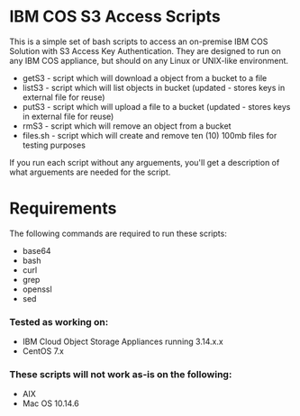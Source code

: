 # IBM COS S3 Access Scripts
This is a simple set of bash scripts to access an on-premise IBM COS Solution with S3 Access Key Authentication.  They are designed to run on any IBM COS appliance, but should on any Linux or UNIX-like environment.

* getS3 - script which will download a object from a bucket to a file
* listS3 - script which will list objects in bucket (updated - stores keys in external file for reuse)
* putS3 - script which will upload a file to a bucket (updated - stores keys in external file for reuse)
* rmS3 - script which will remove an object from a bucket
* files.sh - script which will create and remove ten (10) 100mb files for testing purposes

If you run each script without any arguements, you'll get a description of what arguements are needed for the script.

# Requirements

The following commands are required to run these scripts:

* base64
* bash
* curl
* grep
* openssl
* sed

### Tested as working on:

* IBM Cloud Object Storage Appliances running 3.14.x.x
* CentOS 7.x

### These scripts will not work as-is on the following:

* AIX
* Mac OS 10.14.6
